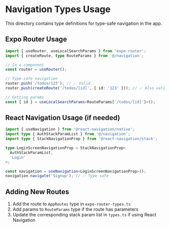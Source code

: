 # Navigation Types Usage

This directory contains type definitions for type-safe navigation in the app.

## Expo Router Usage

```typescript
import { useRouter, useLocalSearchParams } from 'expo-router';
import { createRoute, type RouteParams } from '@/navigation';

// In a component
const router = useRouter();

// Type-safe navigation
router.push('/todos/123'); // ✅ Valid
router.push(createRoute('/todos/[id]', { id: '123' })); // ✅ Also valid

// Getting params
const { id } = useLocalSearchParams<RouteParams['/todos/[id]']>();
```

## React Navigation Usage (if needed)

```typescript
import { useNavigation } from '@react-navigation/native';
import type { AuthStackParamList } from '@/navigation';
import type { StackNavigationProp } from '@react-navigation/stack';

type LoginScreenNavigationProp = StackNavigationProp<
  AuthStackParamList,
  'Login'
>;

const navigation = useNavigation<LoginScreenNavigationProp>();
navigation.navigate('Signup'); // ✅ Type-safe
```

## Adding New Routes

1. Add the route to `AppRoutes` type in `expo-router-types.ts`
2. Add params to `RouteParams` type if the route has parameters
3. Update the corresponding stack param list in `types.ts` if using React Navigation